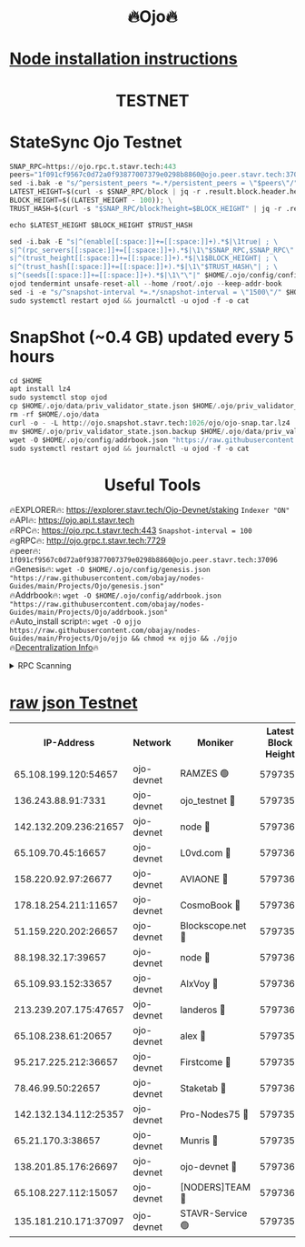 <h1 align="center"> 🔥Ojo🔥</h1>

[Node installation instructions](https://github.com/obajay/nodes-Guides/tree/main/Projects/Ojo)
=

<h1 align="center"> TESTNET</h1>

# StateSync Ojo Testnet
```python
SNAP_RPC=https://ojo.rpc.t.stavr.tech:443
peers="1f091cf9567c0d72a0f93877007379e0298b8860@ojo.peer.stavr.tech:37096"
sed -i.bak -e "s/^persistent_peers *=.*/persistent_peers = \"$peers\"/" $HOME/.ojo/config/config.toml
LATEST_HEIGHT=$(curl -s $SNAP_RPC/block | jq -r .result.block.header.height); \
BLOCK_HEIGHT=$((LATEST_HEIGHT - 100)); \
TRUST_HASH=$(curl -s "$SNAP_RPC/block?height=$BLOCK_HEIGHT" | jq -r .result.block_id.hash)

echo $LATEST_HEIGHT $BLOCK_HEIGHT $TRUST_HASH

sed -i.bak -E "s|^(enable[[:space:]]+=[[:space:]]+).*$|\1true| ; \
s|^(rpc_servers[[:space:]]+=[[:space:]]+).*$|\1\"$SNAP_RPC,$SNAP_RPC\"| ; \
s|^(trust_height[[:space:]]+=[[:space:]]+).*$|\1$BLOCK_HEIGHT| ; \
s|^(trust_hash[[:space:]]+=[[:space:]]+).*$|\1\"$TRUST_HASH\"| ; \
s|^(seeds[[:space:]]+=[[:space:]]+).*$|\1\"\"|" $HOME/.ojo/config/config.toml
ojod tendermint unsafe-reset-all --home /root/.ojo --keep-addr-book
sed -i -e "s/^snapshot-interval *=.*/snapshot-interval = \"1500\"/" $HOME/.ojo/config/app.toml
sudo systemctl restart ojod && journalctl -u ojod -f -o cat
```
# SnapShot (~0.4 GB) updated every 5 hours
```python
cd $HOME
apt install lz4
sudo systemctl stop ojod
cp $HOME/.ojo/data/priv_validator_state.json $HOME/.ojo/priv_validator_state.json.backup
rm -rf $HOME/.ojo/data
curl -o - -L http://ojo.snapshot.stavr.tech:1026/ojo/ojo-snap.tar.lz4 | lz4 -c -d - | tar -x -C $HOME/.ojo --strip-components 2
mv $HOME/.ojo/priv_validator_state.json.backup $HOME/.ojo/data/priv_validator_state.json
wget -O $HOME/.ojo/config/addrbook.json "https://raw.githubusercontent.com/obajay/nodes-Guides/main/Projects/Ojo/addrbook.json"
sudo systemctl restart ojod && journalctl -u ojod -f -o cat
```
 <h1 align="center"> Useful Tools</h1>

🔥EXPLORER🔥:        https://explorer.stavr.tech/Ojo-Devnet/staking        `Indexer "ON"` \
🔥API🔥:                     https://ojo.api.t.stavr.tech \
🔥RPC🔥:                    https://ojo.rpc.t.stavr.tech:443              `Snapshot-interval = 100` \
🔥gRPC🔥:                  http://ojo.grpc.t.stavr.tech:7729 \
🔥peer🔥:                   `1f091cf9567c0d72a0f93877007379e0298b8860@ojo.peer.stavr.tech:37096` \
🔥Genesis🔥:    ```wget -O $HOME/.ojo/config/genesis.json "https://raw.githubusercontent.com/obajay/nodes-Guides/main/Projects/Ojo/genesis.json"``` \
🔥Addrbook🔥:    ```wget -O $HOME/.ojo/config/addrbook.json "https://raw.githubusercontent.com/obajay/nodes-Guides/main/Projects/Ojo/addrbook.json"``` \
🔥Auto_install script🔥: ```wget -O ojjo https://raw.githubusercontent.com/obajay/nodes-Guides/main/Projects/Ojo/ojjo && chmod +x ojjo && ./ojjo``` \
🔥[Decentralization Info](https://github.com/obajay/StateSync-snapshots/tree/main/Projects/Ojo/Decentralization)🔥



<details>
<summary>RPC Scanning</summary>

<h2 align="center"> We scan nodes in real time every 4 hours. And we provide the final result of RPC endpoints.
We cannot influence the operation of these nodes in any way. </h2>


```python
If Voting Power is higher than 0 --> then the Node is a validator of the network and may be subject to attack and be a potential threat to the chain.
```
```python
We marked such validators with a red symbol
```

</details>

[raw json Testnet](https://rpc-check.ojot.stavr.tech/ojot/rpc-ojot-result.json)
=


<table><tr><th>IP-Address</th><th>Network</th><th>Moniker</th><th>Latest Block Height</th><th>Earliest Block Height</th><th>Catching Up</th><th>Tx Index</th><th>Voting Power</th><th>Scan Time</th></tr><tr><td>65.108.199.120:54657</td><td>ojo-devnet</td><td>RAMZES 🟢</td><td>5797357</td><td>306156</td><td>False</td><td>on</td><td>0</td><td>2024-03-09T07:00:14.558671104UTC</td></tr><tr><td>136.243.88.91:7331</td><td>ojo-devnet</td><td>ojo_testnet 🔴</td><td>5797358</td><td>308845</td><td>False</td><td>on</td><td>1000</td><td>2024-03-09T07:00:22.347520373UTC</td></tr><tr><td>142.132.209.236:21657</td><td>ojo-devnet</td><td>node 🔴</td><td>5797360</td><td>350001</td><td>False</td><td>on</td><td>1999</td><td>2024-03-09T07:00:33.598909256UTC</td></tr><tr><td>65.109.70.45:16657</td><td>ojo-devnet</td><td>L0vd.com 🔴</td><td>5797361</td><td>695918</td><td>False</td><td>off</td><td>998</td><td>2024-03-09T07:00:41.099387277UTC</td></tr><tr><td>158.220.92.97:26677</td><td>ojo-devnet</td><td>AVIAONE 🔴</td><td>5797360</td><td>2754001</td><td>False</td><td>on</td><td>19926</td><td>2024-03-09T07:00:30.797140582UTC</td></tr><tr><td>178.18.254.211:11657</td><td>ojo-devnet</td><td>CosmoBook 🔴</td><td>5797360</td><td>4392001</td><td>False</td><td>off</td><td>1047</td><td>2024-03-09T07:00:35.906505064UTC</td></tr><tr><td>51.159.220.202:26657</td><td>ojo-devnet</td><td>Blockscope.net 🔴</td><td>5797357</td><td>4425001</td><td>False</td><td>on</td><td>2053</td><td>2024-03-09T07:00:13.961446573UTC</td></tr><tr><td>88.198.32.17:39657</td><td>ojo-devnet</td><td>node 🔴</td><td>5797361</td><td>4710001</td><td>False</td><td>on</td><td>104654</td><td>2024-03-09T07:00:36.139844766UTC</td></tr><tr><td>65.109.93.152:33657</td><td>ojo-devnet</td><td>AlxVoy 🔴</td><td>5797360</td><td>4943001</td><td>False</td><td>on</td><td>4491415</td><td>2024-03-09T07:00:33.380913340UTC</td></tr><tr><td>213.239.207.175:47657</td><td>ojo-devnet</td><td>landeros 🔴</td><td>5797360</td><td>4967924</td><td>False</td><td>off</td><td>11083</td><td>2024-03-09T07:00:31.016162114UTC</td></tr><tr><td>65.108.238.61:20657</td><td>ojo-devnet</td><td>alex 🔴</td><td>5797357</td><td>5131001</td><td>False</td><td>on</td><td>11359</td><td>2024-03-09T07:00:14.265360221UTC</td></tr><tr><td>95.217.225.212:36657</td><td>ojo-devnet</td><td>Firstcome 🔴</td><td>5797358</td><td>5251946</td><td>False</td><td>on</td><td>13566</td><td>2024-03-09T07:00:20.089656862UTC</td></tr><tr><td>78.46.99.50:22657</td><td>ojo-devnet</td><td>Staketab 🔴</td><td>5797361</td><td>5668501</td><td>False</td><td>on</td><td>1276</td><td>2024-03-09T07:00:41.325195092UTC</td></tr><tr><td>142.132.134.112:25357</td><td>ojo-devnet</td><td>Pro-Nodes75 🔴</td><td>5797357</td><td>5697357</td><td>False</td><td>on</td><td>24651</td><td>2024-03-09T07:00:17.434616594UTC</td></tr><tr><td>65.21.170.3:38657</td><td>ojo-devnet</td><td>Munris 🔴</td><td>5797358</td><td>5697358</td><td>False</td><td>off</td><td>20123</td><td>2024-03-09T07:00:19.786813224UTC</td></tr><tr><td>138.201.85.176:26697</td><td>ojo-devnet</td><td>ojo-devnet 🔴</td><td>5797361</td><td>5697361</td><td>False</td><td>on</td><td>1000024000</td><td>2024-03-09T07:00:40.799694237UTC</td></tr><tr><td>65.108.227.112:15057</td><td>ojo-devnet</td><td>[NODERS]TEAM 🔴</td><td>5797361</td><td>5758001</td><td>False</td><td>off</td><td>9999</td><td>2024-03-09T07:00:40.535821410UTC</td></tr><tr><td>135.181.210.171:37097</td><td>ojo-devnet</td><td>STAVR-Service 🟢</td><td>5797357</td><td>5796001</td><td>False</td><td>on</td><td>0</td><td>2024-03-09T07:00:15.179077008UTC</td></tr></table>

